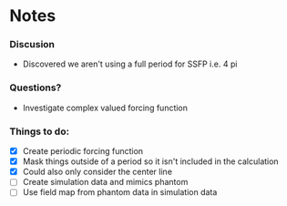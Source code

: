 
# Notes

### Discusion

- Discovered we aren't using a full period for SSFP i.e. 4 pi

### Questions?

- Investigate complex valued forcing function 


### Things to do:

-[x] Create periodic forcing function
-[x] Mask things outside of a period so it isn't included in the calculation
-[x] Could also only consider the center line 
-[ ] Create simulation data and mimics phantom 
-[ ] Use field map from phantom data in simulation data

